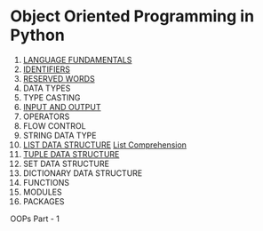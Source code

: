 # Object Oriented Programming in Python
1. [LANGUAGE FUNDAMENTALS](PythonNotes.md)
1. [IDENTIFIERS](identifier.md)
1. [RESERVED WORDS](intro.md)
1. DATA TYPES
1. TYPE CASTING
1. [INPUT AND OUTPUT](notes_input_output.md)
1. OPERATORS
1. FLOW CONTROL
1. STRING DATA TYPE
1. [LIST DATA STRUCTURE](list.md) [List Comprehension](list_comprehension.md)
1. [TUPLE DATA STRUCTURE](tuple_set_notes.md)
1. SET DATA STRUCTURE
1. DICTIONARY DATA STRUCTURE
1. FUNCTIONS
1. MODULES
1. PACKAGES

OOPs Part - 1